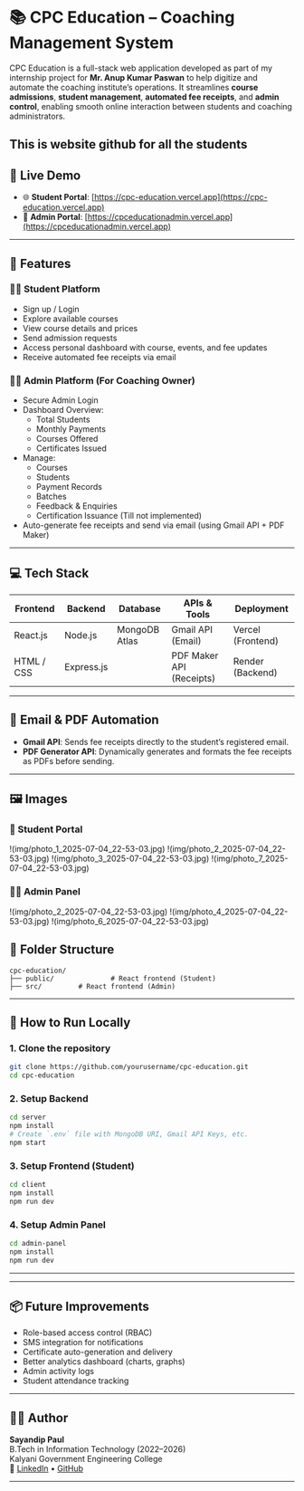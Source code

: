# 📚 CPC Education – Coaching Management System

CPC Education is a full-stack web application developed as part of my internship project for **Mr. Anup Kumar Paswan** to help digitize and automate the coaching institute’s operations. It streamlines **course admissions**, **student management**, **automated fee receipts**, and **admin control**, enabling smooth online interaction between students and coaching administrators.


This is website github for all the students  
---

## 🔗 Live Demo

- 🌐 **Student Portal**: [https://cpc-education.vercel.app](https://cpc-education.vercel.app)
- 🔐 **Admin Portal**: [https://cpceducationadmin.vercel.app](https://cpceducationadmin.vercel.app)

---

## 🎯 Features

### 🧑‍🎓 Student Platform
- Sign up / Login
- Explore available courses
- View course details and prices
- Send admission requests
- Access personal dashboard with course, events, and fee updates
- Receive automated fee receipts via email

### 👨‍🏫 Admin Platform (For Coaching Owner)
- Secure Admin Login
- Dashboard Overview:
  - Total Students
  - Monthly Payments
  - Courses Offered
  - Certificates Issued
- Manage:
  - Courses
  - Students
  - Payment Records
  - Batches
  - Feedback & Enquiries
  - Certification Issuance (Till not implemented)
- Auto-generate fee receipts and send via email (using Gmail API + PDF Maker)

---

## 💻 Tech Stack

| Frontend        | Backend       | Database       | APIs & Tools           | Deployment         |
|-----------------|---------------|----------------|-------------------------|---------------------|
| React.js        | Node.js       | MongoDB Atlas  | Gmail API (Email)       | Vercel (Frontend)   |
| HTML / CSS      | Express.js    |                | PDF Maker API (Receipts)| Render (Backend)    |

---

## 📩 Email & PDF Automation

- **Gmail API**: Sends fee receipts directly to the student’s registered email.
- **PDF Generator API**: Dynamically generates and formats the fee receipts as PDFs before sending.

---

## 🖼️ Images

### 📌 Student Portal

!(img/photo_1_2025-07-04_22-53-03.jpg)
!(img/photo_2_2025-07-04_22-53-03.jpg)
!(img/photo_3_2025-07-04_22-53-03.jpg)
!(img/photo_7_2025-07-04_22-53-03.jpg)


### 👨‍🏫 Admin Panel

!(img/photo_2_2025-07-04_22-53-03.jpg)
!(img/photo_4_2025-07-04_22-53-03.jpg)
!(img/photo_6_2025-07-04_22-53-03.jpg)

## 📁 Folder Structure

```
cpc-education/
├── public/              # React frontend (Student)
├── src/         # React frontend (Admin)
```

---

## 🚀 How to Run Locally

### 1. Clone the repository
```bash
git clone https://github.com/yourusername/cpc-education.git
cd cpc-education
```

### 2. Setup Backend
```bash
cd server
npm install
# Create `.env` file with MongoDB URI, Gmail API Keys, etc.
npm start
```

### 3. Setup Frontend (Student)
```bash
cd client
npm install
npm run dev
```

### 4. Setup Admin Panel
```bash
cd admin-panel
npm install
npm run dev
```

---


---

## 📦 Future Improvements

- Role-based access control (RBAC)
- SMS integration for notifications
- Certificate auto-generation and delivery
- Better analytics dashboard (charts, graphs)
- Admin activity logs
- Student attendance tracking

---

## 🙋‍♂️ Author

**Sayandip Paul**  
B.Tech in Information Technology (2022–2026)  
Kalyani Government Engineering College  
🔗 [LinkedIn](https://www.linkedin.com/in/sayandip-paul-4b66aa220) • [GitHub](https://github.com/sayandippaul)

---
